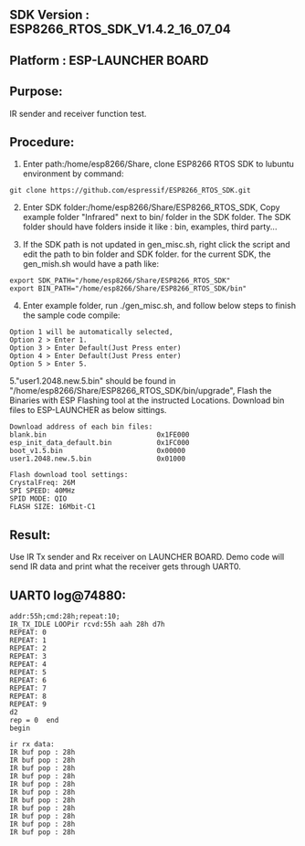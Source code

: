 ## SDK Version : ESP8266_RTOS_SDK_V1.4.2_16_07_04
## Platform : ESP-LAUNCHER BOARD

## Purpose:
IR sender and receiver function test.

## Procedure:
1. Enter path:/home/esp8266/Share, clone ESP8266 RTOS SDK to lubuntu environment by command: 

```
git clone https://github.com/espressif/ESP8266_RTOS_SDK.git 
```
	   
2. Enter SDK folder:/home/esp8266/Share/ESP8266_RTOS_SDK, Copy example folder "Infrared" next to bin/ folder in the SDK folder. The SDK folder should have folders inside it like : bin, examples, third party...

3. If the SDK path is not updated in gen_misc.sh, right click the script and edit the path to bin folder and SDK folder. for the current SDK, the gen_mish.sh would have a path like:
       
```
export SDK_PATH="/home/esp8266/Share/ESP8266_RTOS_SDK"
export BIN_PATH="/home/esp8266/Share/ESP8266_RTOS_SDK/bin"
```
	   
4. Enter example folder, run ./gen_misc.sh, and follow below steps to finish the sample code compile:
	
```
Option 1 will be automatically selected, 
Option 2 > Enter 1. 
Option 3 > Enter Default(Just Press enter)
Option 4 > Enter Default(Just Press enter)
Option 5 > Enter 5.
```	   
5."user1.2048.new.5.bin" should be found in "/home/esp8266/Share/ESP8266_RTOS_SDK/bin/upgrade", Flash the Binaries with ESP Flashing tool at the instructed Locations. Download bin files to ESP-LAUNCHER as below sittings.

```		
Download address of each bin files:
blank.bin				            0x1FE000
esp_init_data_default.bin			0x1FC000
boot_v1.5.bin					    0x00000
user1.2048.new.5.bin                0x01000

Flash download tool settings:
CrystalFreq: 26M
SPI SPEED: 40MHz
SPID MODE: QIO
FLASH SIZE: 16Mbit-C1
```

## Result: 
Use IR Tx sender and Rx receiver on LAUNCHER BOARD. Demo code will send IR data and print what the receiver gets through UART0.

## UART0 log@74880:
```
addr:55h;cmd:28h;repeat:10;
IR_TX_IDLE LOOPir rcvd:55h aah 28h d7h 
REPEAT: 0
REPEAT: 1
REPEAT: 2
REPEAT: 3
REPEAT: 4
REPEAT: 5
REPEAT: 6
REPEAT: 7
REPEAT: 8
REPEAT: 9
d2
rep = 0  end 
begin

ir rx data:
IR buf pop : 28h 
IR buf pop : 28h 
IR buf pop : 28h 
IR buf pop : 28h 
IR buf pop : 28h 
IR buf pop : 28h 
IR buf pop : 28h 
IR buf pop : 28h 
IR buf pop : 28h 
IR buf pop : 28h 
IR buf pop : 28h 
```

